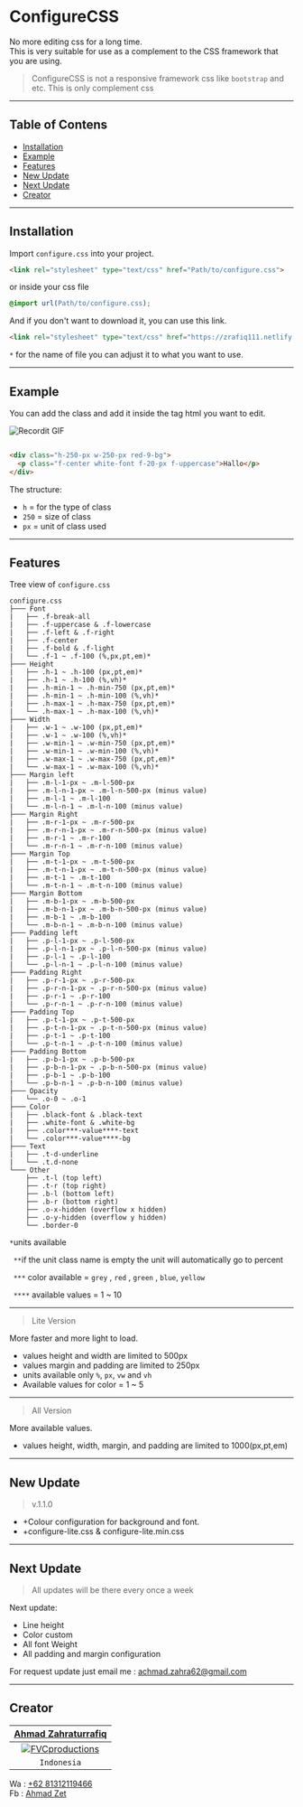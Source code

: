 # ConfigureCSS

No more editing css for a long time. <br>
This is very suitable for use as a complement to the CSS framework that you are using.

> ConfigureCSS is not a responsive framework css like `bootstrap` and etc. This is only complement css

---

## Table of Contens

- [Installation](#Installation)
- [Example](#Example)
- [Features](#Features)
- [New Update](#New-Update)
- [Next Update](#Next-Update)
- [Creator](#Creator)

---

## Installation

Import `configure.css` into your project.<br>
```html
<link rel="stylesheet" type="text/css" href="Path/to/configure.css">
```
or inside your css file
```css
@import url(Path/to/configure.css);
```
And if you don't want to download it, you can use this link.
```html
<link rel="stylesheet" type="text/css" href="https://zrafiq111.netlify.com/configure.css">
```

`*` for the name of file you can adjust it to what you want to use.

---

## Example

You can add the class and add it inside the tag html you want to edit. <br>

![Recordit GIF](http://g.recordit.co/TFN51E19AC.gif)

```html

<div class="h-250-px w-250-px red-9-bg">
  <p class="f-center white-font f-20-px f-uppercase">Hallo</p>
</div>
```

The structure:

- `h`  = for the type of class
- `250` = size of class
- `px` = unit of class used

---

## Features

Tree view of `configure.css`

```
configure.css
├─── Font
|   ├── .f-break-all
|   ├── .f-uppercase & .f-lowercase
|   ├── .f-left & .f-right
|   ├── .f-center
|   ├── .f-bold & .f-light
|   └── .f-1 ~ .f-100 (%,px,pt,em)*
├─── Height
|   ├── .h-1 ~ .h-100 (px,pt,em)*
|   ├── .h-1 ~ .h-100 (%,vh)*
|   ├── .h-min-1 ~ .h-min-750 (px,pt,em)*
|   ├── .h-min-1 ~ .h-min-100 (%,vh)*
|   ├── .h-max-1 ~ .h-max-750 (px,pt,em)*
|   └── .h-max-1 ~ .h-max-100 (%,vh)*
├─── Width
|   ├── .w-1 ~ .w-100 (px,pt,em)*
|   ├── .w-1 ~ .w-100 (%,vh)*
|   ├── .w-min-1 ~ .w-min-750 (px,pt,em)*
|   ├── .w-min-1 ~ .w-min-100 (%,vh)*
|   ├── .w-max-1 ~ .w-max-750 (px,pt,em)*
|   └── .w-max-1 ~ .w-max-100 (%,vh)*
├─── Margin left
|   ├── .m-l-1-px ~ .m-l-500-px
|   ├── .m-l-n-1-px ~ .m-l-n-500-px (minus value)
|   ├── .m-l-1 ~ .m-l-100
|   └── .m-l-n-1 ~ .m-l-n-100 (minus value)
├─── Margin Right
|   ├── .m-r-1-px ~ .m-r-500-px
|   ├── .m-r-n-1-px ~ .m-r-n-500-px (minus value)
|   ├── .m-r-1 ~ .m-r-100
|   └── .m-r-n-1 ~ .m-r-n-100 (minus value)
├─── Margin Top
|   ├── .m-t-1-px ~ .m-t-500-px
|   ├── .m-t-n-1-px ~ .m-t-n-500-px (minus value)
|   ├── .m-t-1 ~ .m-t-100
|   └── .m-t-n-1 ~ .m-t-n-100 (minus value)
├─── Margin Bottom
|   ├── .m-b-1-px ~ .m-b-500-px
|   ├── .m-b-n-1-px ~ .m-b-n-500-px (minus value)
|   ├── .m-b-1 ~ .m-b-100
|   └── .m-b-n-1 ~ .m-b-n-100 (minus value)
├─── Padding left
|   ├── .p-l-1-px ~ .p-l-500-px
|   ├── .p-l-n-1-px ~ .p-l-n-500-px (minus value)
|   ├── .p-l-1 ~ .p-l-100
|   └── .p-l-n-1 ~ .p-l-n-100 (minus value)
├─── Padding Right
|   ├── .p-r-1-px ~ .p-r-500-px
|   ├── .p-r-n-1-px ~ .p-r-n-500-px (minus value)
|   ├── .p-r-1 ~ .p-r-100
|   └── .p-r-n-1 ~ .p-r-n-100 (minus value)
├─── Padding Top
|   ├── .p-t-1-px ~ .p-t-500-px
|   ├── .p-t-n-1-px ~ .p-t-n-500-px (minus value)
|   ├── .p-t-1 ~ .p-t-100
|   └── .p-t-n-1 ~ .p-t-n-100 (minus value)
├─── Padding Bottom
|   ├── .p-b-1-px ~ .p-b-500-px
|   ├── .p-b-n-1-px ~ .p-b-n-500-px (minus value)
|   ├── .p-b-1 ~ .p-b-100
|   └── .p-b-n-1 ~ .p-b-n-100 (minus value)
├─── Opacity
|   └── .o-0 ~ .o-1
├─── Color
|   ├── .black-font & .black-text
|   ├── .white-font & .white-bg
|   ├── .color***-value****-text
|   └── .color***-value****-bg
├─── Text
|   ├── .t-d-underline
|   └── .t.d-none
└─── Other
    ├── .t-l (top left)
    ├── .t-r (top right)
    ├── .b-l (bottom left)
    ├── .b-r (bottom right)
    ├── .o-x-hidden (overflow x hidden)
    ├── .o-y-hidden (overflow y hidden)
    └── .border-0

```

` * `units available 

` **`if the unit class name is empty the unit will automatically go to percent 
 
` ***` color available = `grey` , `red` , `green` , `blue`, `yellow` 

` ****` available values = 1 ~ 10 

---


> Lite Version

More faster and more light to load.

- values height and width are limited to 500px
- values margin and padding are limited to 250px
- units available only `%`, `px`, `vw` and `vh`
- Available values for color = 1 ~ 5

---

> All Version

More available values.

- values height, width, margin, and padding are limited to 1000(px,pt,em) 

---


## New Update

> v.1.1.0 

- +Colour configuration for background and font. 
- +configure-lite.css & configure-lite.min.css

---

## Next Update

> All updates will be there every once a week <br>

Next update:

- Line height
- Color custom
- All font Weight
- All padding and margin configuration

For request update just email me : <a href="mailto:achmad.zahra62@gmail.com">achmad.zahra62@gmail.com</a>

---

## Creator

| <a href="http://zet.rf.gd/" target="_blank">**Ahmad Zahraturrafiq**</a> |
| :---: |
| [![FVCproductions](https://raw.githubusercontent.com/zrafiq111/User-profile/master/photo.png)]()    |
| `Indonesia` |


Wa : <a href="https://wa.me/6281312119466?text=Hello%20Zet">+62 81312119466</a><br>
Fb : <a href="https://web.facebook.com/rfq.ns">Ahmad Zet </a>
